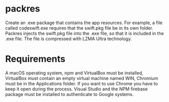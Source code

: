 # packres
Create an .exe package that contains the app resources.
For example, a file called codeswift.exe requires that the swift.pkg file be in its own folder. Packres injects the swift.pkg file into the .exe file, so that it is included in the .exe file. The file is compressed with LZMA Ultra technology.

# Requirements

A macOS operating system, npm and VirtualBox must be installed, VirtualBox must contain an empty virtual machine named WIN, Chromium must be in the Applications folder. If you want to use Chrome you have to keep it open during the process. Visual Studio and the NPM firebase package must be installed to authenticate to Google systems.
